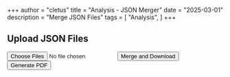 +++
author = "cletus"
title = "Analysis - JSON Merger"
date = "2025-03-01"
description = "Merge JSON Files"
tags = [
    "Analysis",
]
+++

<h2>Upload JSON Files</h2>
<input type="file" id="fileInput" multiple accept=".json" onchange="displaySelectedFiles()">
<button onclick="mergeJSON()">Merge and Download</button>
<button onclick="generatePDF()">Generate PDF</button>

<div id="fileListContainer">
    <!-- List of uploaded files will appear here -->
</div>

<script src="https://cdnjs.cloudflare.com/ajax/libs/jspdf/2.5.1/jspdf.umd.min.js"></script>
<script src="https://cdnjs.cloudflare.com/ajax/libs/jspdf-autotable/3.5.28/jspdf.plugin.autotable.min.js"></script>

<script>
    let fileContents = {}; // Store file contents by name
    let selectedFiles = [];
    let mergedData = {};

    function displaySelectedFiles() {
        const fileInput = document.getElementById('fileInput');
        const fileListContainer = document.getElementById('fileListContainer');
        
        // Add each file to the selectedFiles array if not already there
        for (let file of fileInput.files) {
            if (!selectedFiles.some(f => f.name === file.name)) {
                selectedFiles.push(file);
                // Read the file content immediately but don't merge yet
                readFileContent(file);
            }
        }

        // Display the list of selected files
        updateFileList();
        
        // Clear the file input to allow selecting the same file again if needed
        fileInput.value = '';
    }
    
    function readFileContent(file) {
        let reader = new FileReader();
        reader.onload = (event) => {
            try {
                let jsonData = JSON.parse(event.target.result);
                // Store the parsed content by filename
                fileContents[file.name] = jsonData;
                console.log(`File content stored: ${file.name}`);
            } catch (error) {
                console.error(`Error parsing ${file.name}: ${error.message}`);
                alert(`Error parsing ${file.name}: ${error.message}`);
                // Remove the file if it can't be parsed
                removeFile(selectedFiles.findIndex(f => f.name === file.name));
            }
        };
        reader.onerror = () => {
            console.error(`Error reading ${file.name}`);
            alert(`Error reading ${file.name}`);
            // Remove the file if it can't be read
            removeFile(selectedFiles.findIndex(f => f.name === file.name));
        };
        reader.readAsText(file);
    }

    function updateFileList() {
        const fileListContainer = document.getElementById('fileListContainer');
        fileListContainer.innerHTML = '';  // Clear the existing list
        
        // Display the list of selected files
        selectedFiles.forEach((file, index) => {
            const fileItem = document.createElement('div');
            fileItem.classList.add('file-item');
            fileItem.style.margin = '10px 0';
            fileItem.style.padding = '5px';
            fileItem.style.border = '1px solid #ccc';
            fileItem.style.borderRadius = '5px';
            fileItem.style.display = 'flex';
            fileItem.style.justifyContent = 'space-between';

            const fileName = document.createElement('span');
            fileName.textContent = file.name;
            fileName.style.padding = '5px';

            const deleteButton = document.createElement('button');
            deleteButton.textContent = 'Remove';
            deleteButton.style.backgroundColor = '#ff4d4d';
            deleteButton.style.color = 'white';
            deleteButton.style.border = 'none';
            deleteButton.style.borderRadius = '3px';
            deleteButton.style.padding = '5px 10px';
            deleteButton.style.cursor = 'pointer';
            deleteButton.onclick = () => removeFile(index);

            fileItem.appendChild(fileName);
            fileItem.appendChild(deleteButton);

            fileListContainer.appendChild(fileItem);
        });
    }

    function removeFile(index) {
        if (index < 0 || index >= selectedFiles.length) return;
        
        // Get the name of the file being removed
        let removedFileName = selectedFiles[index].name;
        
        // Remove the file from the selectedFiles array
        selectedFiles.splice(index, 1);
        
        // Remove the file content from our fileContents object
        delete fileContents[removedFileName];
        
        console.log(`File removed: ${removedFileName}`);
        
        // Re-render the file list after removal
        updateFileList();
        
        // Reset mergedData and rebuild it from the remaining files
        rebuildMergedData();
    }
    
    function rebuildMergedData() {
        // Reset merged data
        mergedData = {};
        
        // Rebuild from the current file contents
        for (let fileName in fileContents) {
            mergeData(fileContents[fileName]);
        }
        
        console.log("Merged data rebuilt after file removal");
    }

    function mergeJSON() {
        if (selectedFiles.length === 0) {
            alert("Please upload at least one JSON file.");
            return;
        }

        // Reset merged data before merging
        mergedData = {};
        
        // Use the stored file contents to merge
        for (let fileName in fileContents) {
            mergeData(fileContents[fileName]);
        }
        
        downloadMergedJSON();
    }

    function mergeData(newData) {
        for (let date in newData) {
            if (!mergedData[date]) {
                mergedData[date] = {};
            }

            for (let category in newData[date]) {
                if (!mergedData[date][category]) {
                    mergedData[date][category] = {};
                }

                for (let articleId in newData[date][category]) {
                    mergedData[date][category][articleId] = newData[date][category][articleId];
                }
            }
        }
    }

    function downloadMergedJSON() {
        if (Object.keys(mergedData).length === 0) {
            alert("No data to merge. Please check your JSON files.");
            return;
        }
        
        let jsonString = JSON.stringify(mergedData, null, 4);
        let blob = new Blob([jsonString], { type: 'application/json' });
        let link = document.createElement('a');
        link.href = URL.createObjectURL(blob);
        link.download = `merged_articles.json`;
        link.click();
    }

	async function generatePDF() {
	    // First ensure we have the latest merged data
	    if (selectedFiles.length === 0) {
	        alert("Please upload at least one JSON file.");
	        return;
	    }
	    
	    // Reset and rebuild merged data to ensure it's current
	    mergedData = {};
	    for (let fileName in fileContents) {
	        mergeData(fileContents[fileName]);
	    }
	    
	    if (Object.keys(mergedData).length === 0) {
	        alert("No valid data available. Upload JSON files with proper structure.");
	        return;
	    }

	    // Create a new jsPDF instance (using points as unit)
	    const doc = new jspdf.jsPDF({
	        unit: 'pt',
	        format: 'letter'
	    });
	    
	    // Set margins in points (72 points = 1 inch)
	    const sideMargin = 72; // 1 inch side margins
	    const bottomMargin = 72; // 1 inch bottom margin
	    const firstPageTopMargin = 144; // 2 inches from top on first page
	    const succeedingPagesTopMargin = 72; // 1 inch from top on succeeding pages
	    
	    // Title page spacing constants
	    const titleToCreatedSpacing = 30; // Space between "News Report" and "Created on"
	    const createdToReportDateSpacing = 25; // Space between "Created on" and "Report Date"
	    const reportDateToAuthorSpacing = 25; // Space between "Report Date" and "Author"
	    
	    // Content spacing constants - using your provided values
	    const headlineToLinksSpacing = 15; // Space between headline and links
	    const linksToAnalysisSpacing = 20; // Space between links and analysis heading
	    const analysisHeadingToTextSpacing = 20; // Space between "Analysis:" and the text
	    const analysisToSourcesSpacing = 10; // Space between analysis text and sources
	    const sourcesHeadingToListSpacing = 15; // Space between "Analysis Sources:" and the first source
	    const betweenSourcesSpacing = 5; // Space between sources
	    const afterArticleSpacing = 40; // Space after each article
	    
	    // Get page dimensions
	    const pageWidth = doc.internal.pageSize.getWidth();
	    const pageHeight = doc.internal.pageSize.getHeight();
	    const textWidth = pageWidth - (sideMargin * 2);
	    
	    // Get the date from the data
	    let date = Object.keys(mergedData)[0];
	    
	    // Title page content with improved spacing
	    doc.setFontSize(24);
	    doc.setFont("times", "bold");
	    doc.text("News Report", pageWidth / 2, firstPageTopMargin, { align: "center" });

	    // Add spacing after title
	    doc.setFontSize(16);
	    doc.setFont("times", "normal");
	    doc.text("Created on " + new Date().toLocaleDateString(), pageWidth / 2, firstPageTopMargin + titleToCreatedSpacing, { align: "center" });
	    
	    // Add spacing after "Created on"
	    doc.setFontSize(16);
	    doc.text("Report Date: " + date, pageWidth / 2, firstPageTopMargin + titleToCreatedSpacing + createdToReportDateSpacing, { align: "center" });
	    
	    // Add spacing after "Report Date"
	    doc.setFontSize(14);
	    doc.text("Author: Cletus", pageWidth / 2, firstPageTopMargin + titleToCreatedSpacing + createdToReportDateSpacing + reportDateToAuthorSpacing, { align: "center" });

	    // Function to check if we need a new page
	    function checkForNewPage(currentY, requiredSpace) {
	        if (currentY + requiredSpace > pageHeight - bottomMargin) {
	            doc.addPage();
	            return succeedingPagesTopMargin; // Reset y position to top margin of succeeding pages
	        }
	        return currentY;
	    }

	    // Process each category in the data
	    for (let category in mergedData[date]) {
	        // Add a new page for each category
	        doc.addPage();
	        let y = succeedingPagesTopMargin; // Start position for content on succeeding pages

	        // Draw category name in 20pt font
	        doc.setFontSize(20);
	        doc.setFont("times", "bold");
	        const safeCategory = sanitizeText(category);
	        doc.text(safeCategory, sideMargin, y);
	        y += 30; // Increased spacing after category heading

	        // Process each article in the category
	        for (let articleId in mergedData[date][category]) {
	            let article = mergedData[date][category][articleId];
	            
	            // Check if we have enough space for at least the headline
	            y = checkForNewPage(y, 40); // Increased required space for headline

	            // Headline in bold
	            doc.setFontSize(12);
	            doc.setFont("times", "bold");
	            const safeHeadline = sanitizeText(article.headline);
	            const headlineLines = doc.splitTextToSize(safeHeadline, textWidth);
	            doc.text(headlineLines, sideMargin, y);
	            
	            // Calculate headline height and advance Y position
	            const headlineHeight = headlineLines.length * 15; // Increased line height for headline
	            y += headlineHeight;
	            
	            // Add spacing between headline and links
	            y += headlineToLinksSpacing;
	            
	            // Check if we have enough space for links
	            y = checkForNewPage(y, 20);

	            // Simple "link" text with hyperlink
	            doc.setFontSize(10);
	            doc.setFont("times", "normal");
	            
	            // Draw "link" text in blue and make it clickable
	            doc.setTextColor(0, 0, 255); // Blue color for links
	            doc.text("link", sideMargin, y);
	            
	            // Add hyperlink for the "link" text that opens in new tab
	            doc.link(sideMargin, y - 10, 15, 12, { url: article.link, newWindow: true });
	            
	            // Move to next position (horizontally)
	            const linkTextWidth = doc.getTextWidth("link");
	            const spaceBetween = 20; // Increased spacing between links
	            
	            // Draw "search" text and make it clickable
	            doc.text("search", sideMargin + linkTextWidth + spaceBetween, y);
	            
	            // Add hyperlink for the "search" text that opens in new tab
	            doc.link(sideMargin + linkTextWidth + spaceBetween, y - 10, 25, 12, { url: article.search, newWindow: true });
	            
	            // Add spacing between links and analysis
	            y += linksToAnalysisSpacing;
	            
	            // Check if we have enough space for analysis heading + first line
	            y = checkForNewPage(y, 30);

	            // Reset text color for analysis
	            doc.setTextColor(0, 0, 0); // Black text
	            
	            // Analysis heading
	            doc.setFontSize(12);
	            doc.setFont("times", "bold");
	            doc.text("Analysis:", sideMargin, y);
	            y += analysisHeadingToTextSpacing;

	            // Analysis text with indent
	            doc.setFontSize(10);
	            doc.setFont("times", "normal");
	            const analysisText = "Lorem ipsum dolor sit amet, consectetur adipiscing elit. Sed do eiusmod tempor incididunt ut labore et dolore magna aliqua. Ut enim ad minim veniam, quis nostrud exercitation ullamco laboris nisi ut aliquip ex ea commodo consequat.";
	            const safeAnalysis = sanitizeText(analysisText);
	            
	            // Wrap analysis text
	            const analysisLines = doc.splitTextToSize(safeAnalysis, textWidth - 10); // Account for indentation
	            
	            // Check if we need a new page for the analysis text
	            const analysisHeight = analysisLines.length * 14; // Increased line height for analysis
	            y = checkForNewPage(y, analysisHeight);
	            
	            doc.text(analysisLines, sideMargin + 10, y); // Indent by 10
	            y += analysisHeight;
	            
	            // Add spacing between analysis and sources
	            y += analysisToSourcesSpacing;
	            
	            // Check if we have enough space for source heading + first source
	            y = checkForNewPage(y, 30);
	            
	            // Add "Analysis Sources" section with bullet points
	            doc.setFontSize(10);
	            doc.setFont("times", "italic");
	            doc.text("Analysis Sources:", sideMargin, y);
	            y += sourcesHeadingToListSpacing;
	            
	            // Add bullet points for link and search
	            const bulletIndent = 15; // Increased bullet indent
	            
	            // Link bullet
	            const safeLinkUrl = sanitizeText(article.link);
	            const linkSourceLines = doc.splitTextToSize("• " + safeLinkUrl, textWidth - bulletIndent);
	            
	            // Check if we need a new page for the link source
	            const linkSourceHeight = linkSourceLines.length * 14; // Increased line height for sources
	            y = checkForNewPage(y, linkSourceHeight);
	            
	            doc.text(linkSourceLines, sideMargin + bulletIndent, y);
	            y += linkSourceHeight + betweenSourcesSpacing; // Added spacing between sources
	            
	            // Check if we need a new page for the search source
	            const safeSearchUrl = sanitizeText(article.search);
	            const searchSourceLines = doc.splitTextToSize("• " + safeSearchUrl, textWidth - bulletIndent);
	            const searchSourceHeight = searchSourceLines.length * 14; // Increased line height for sources
	            
	            y = checkForNewPage(y, searchSourceHeight);
	            
	            // Search bullet
	            doc.text(searchSourceLines, sideMargin + bulletIndent, y);
	            y += searchSourceHeight;
	            
	            // Extra space after article
	            y += afterArticleSpacing;
	        }
	    }

	    // Save and download the PDF
	    doc.save(`News_Report_${date}.pdf`);
	}

	// Function to sanitize text for PDF generation
	function sanitizeText(text) {
	    if (!text) return '';
	    
	    // Replace problematic characters with their closest ASCII equivalents
	    return text
	        .replace(/[\u2018\u2019]/g, "'") // Smart single quotes
	        .replace(/[\u201C\u201D]/g, '"') // Smart double quotes
	        .replace(/[\u2013\u2014]/g, '-') // En and em dashes
	        .replace(/[\u2026]/g, '...') // Ellipsis
	        .replace(/[\u00A0]/g, ' ') // Non-breaking space
	        .replace(/[\u00AD]/g, '-') // Soft hyphen
	        .replace(/[^\x00-\x7F]/g, '') // Remove any other non-ASCII characters
	        .trim();
	}
</script>